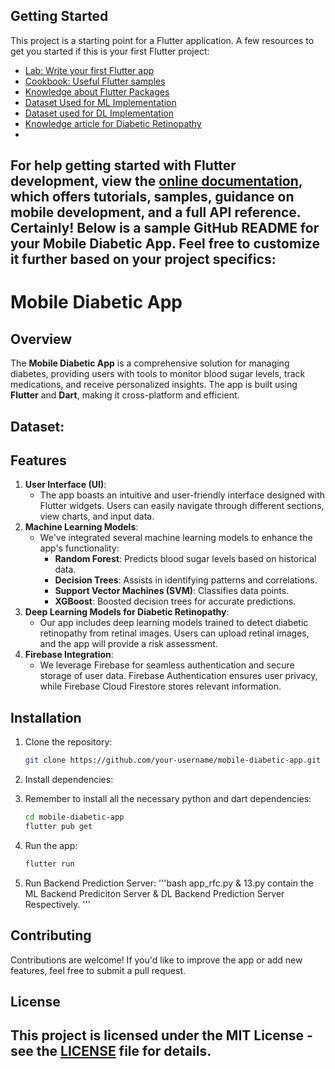 ## Getting Started
This project is a starting point for a Flutter application.
A few resources to get you started if this is your first Flutter project:
- [Lab: Write your first Flutter app](https://docs.flutter.dev/get-started/codelab)
- [Cookbook: Useful Flutter samples](https://docs.flutter.dev/cookbook)
- [Knowledge about Flutter Packages](https://pub.dev)
- [Dataset Used for ML Implementation](https://www.kaggle.com/datasets/uciml/pima-indians-diabetes-database)
- [Dataset used for DL Implementation](https://www.kaggle.com/c/diabetic-retinopathy-detection/data)
- [Knowledge article for Diabetic Retinopathy](https://www.tensorflow.org/datasets/catalog/diabetic_retinopathy_detection)
-     
For help getting started with Flutter development, view the
[online documentation](https://docs.flutter.dev/), which offers tutorials,
samples, guidance on mobile development, and a full API reference.
Certainly! Below is a sample GitHub README for your Mobile Diabetic App. Feel free to customize it further based on your project specifics:
---
# Mobile Diabetic App
## Overview

The **Mobile Diabetic App** is a comprehensive solution for managing diabetes, providing users with tools to monitor blood sugar levels, track medications, and receive personalized insights. The app is built using **Flutter** and **Dart**, making it cross-platform and efficient.
## Dataset:

## Features

1. **User Interface (UI)**:
    - The app boasts an intuitive and user-friendly interface designed with Flutter widgets. Users can easily navigate through different sections, view charts, and input data.
2. **Machine Learning Models**:
    - We've integrated several machine learning models to enhance the app's functionality:
        - **Random Forest**: Predicts blood sugar levels based on historical data.
        - **Decision Trees**: Assists in identifying patterns and correlations.
        - **Support Vector Machines (SVM)**: Classifies data points.
        - **XGBoost**: Boosted decision trees for accurate predictions.
3. **Deep Learning Models for Diabetic Retinopathy**:
    - Our app includes deep learning models trained to detect diabetic retinopathy from retinal images. Users can upload retinal images, and the app will provide a risk assessment.
4. **Firebase Integration**:
    - We leverage Firebase for seamless authentication and secure storage of user data. Firebase Authentication ensures user privacy, while Firebase Cloud Firestore stores relevant information.
## Installation
1. Clone the repository:
    ```bash
    git clone https://github.com/your-username/mobile-diabetic-app.git
    ```

2. Install dependencies:
2. Remember to install all the necessary python and dart dependencies:
    ```bash
    cd mobile-diabetic-app
    flutter pub get
    ```

3. Run the app:
    ```bash
    flutter run
    ```
4. Run Backend Prediction Server:
   '''bash
   app_rfc.py & 13.py contain the ML Backend Prediciton Server & DL Backend Prediction Server Respectively.
   '''
## Contributing

Contributions are welcome! If you'd like to improve the app or add new features, feel free to submit a pull request.
## License
This project is licensed under the MIT License - see the [LICENSE](LICENSE) file for details.
---
